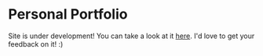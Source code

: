 # Personal Portfolio

Site is under development! You can take a look at it [here](https://Gapur.github.io). I'd love to get your feedback on it! :)